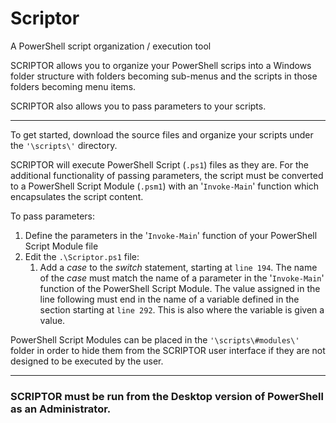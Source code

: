# Scriptor
A PowerShell script organization / execution tool

SCRIPTOR allows you to organize your PowerShell scrips into a Windows folder structure with folders becoming sub-menus and the scripts in those folders becoming menu items.

SCRIPTOR also allows you to pass parameters to your scripts.

-----------------------------------------------------------------------------

To get started, download the source files and organize your scripts under the `'\scripts\'` directory.

SCRIPTOR will execute PowerShell Script (`.ps1`) files as they are.  For the additional functionality of passing parameters, the script must be converted to a PowerShell Script Module (`.psm1`) with an '`Invoke-Main`' function which encapsulates the script content.

To pass parameters:
1.  Define the parameters in the '`Invoke-Main`' function of your PowerShell Script Module file
1.  Edit the `.\Scriptor.ps1` file:
    1.  Add a *case* to the *switch* statement, starting at `line 194`. The name of the *case* must match the name of a parameter in the  '`Invoke-Main`' function of the PowerShell Script Module. The value assigned in the line following must end in the name of a variable defined in the section starting at `line 292`. This is also where the variable is given a value.

PowerShell Script Modules can be placed in the `'\scripts\#modules\'` folder in order to hide them from the SCRIPTOR user interface if they are not designed to be executed by the user.

-----------------------------------------------------------------------------

### SCRIPTOR must be run from the Desktop version of PowerShell as an Administrator.
